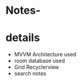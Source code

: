 # Notes-

# details
- MVVM Architecture used
- room database used
- Grid Recyclerview
- search notes
